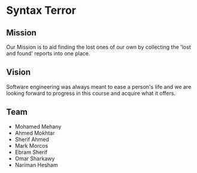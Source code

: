 # Syntax Terror

## Mission
Our Mission is to aid finding the lost ones of our own by collecting the 'lost and found' reports into one place.

## Vision
Software engineering was always meant to ease a person's life and we are looking forward to progress in this course and acquire what it offers.

## Team
* Mohamed Mehany
* Ahmed Mokhtar
* Sherif Ahmed
* Mark Morcos
* Ebram Sherif 
* Omar Sharkawy
* Nariman Hesham

